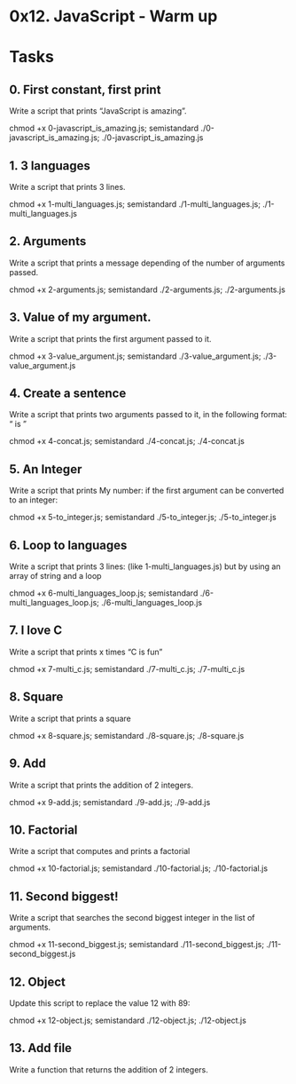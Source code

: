 # 0x12. JavaScript - Warm up

# Tasks
## 0. First constant, first print
Write a script that prints “JavaScript is amazing”.

chmod +x 0-javascript_is_amazing.js; semistandard ./0-javascript_is_amazing.js; ./0-javascript_is_amazing.js 

## 1. 3 languages
Write a script that prints 3 lines.

chmod +x 1-multi_languages.js; semistandard ./1-multi_languages.js; ./1-multi_languages.js

## 2. Arguments
Write a script that prints a message depending of the number of arguments passed.

chmod +x 2-arguments.js; semistandard ./2-arguments.js; ./2-arguments.js

## 3. Value of my argument.
Write a script that prints the first argument passed to it.

chmod +x 3-value_argument.js; semistandard ./3-value_argument.js; ./3-value_argument.js

## 4. Create a sentence
Write a script that prints two arguments passed to it, in the following format: “ is ”

chmod +x 4-concat.js; semistandard ./4-concat.js; ./4-concat.js

## 5. An Integer
Write a script that prints My number: <first argument converted in integer> if the first argument can be converted to an integer:

chmod +x 5-to_integer.js; semistandard ./5-to_integer.js; ./5-to_integer.js

## 6. Loop to languages
Write a script that prints 3 lines: (like 1-multi_languages.js) but by using an array of string and a loop

chmod +x 6-multi_languages_loop.js; semistandard ./6-multi_languages_loop.js; ./6-multi_languages_loop.js

## 7. I love C
Write a script that prints x times “C is fun”

chmod +x 7-multi_c.js; semistandard ./7-multi_c.js; ./7-multi_c.js

## 8. Square
Write a script that prints a square

chmod +x 8-square.js; semistandard ./8-square.js; ./8-square.js

## 9. Add
Write a script that prints the addition of 2 integers.

chmod +x 9-add.js; semistandard ./9-add.js; ./9-add.js

## 10. Factorial 
Write a script that computes and prints a factorial

chmod +x 10-factorial.js; semistandard ./10-factorial.js; ./10-factorial.js

## 11. Second biggest!
Write a script that searches the second biggest integer in the list of arguments.

chmod +x 11-second_biggest.js; semistandard ./11-second_biggest.js; ./11-second_biggest.js

## 12. Object 
Update this script to replace the value 12 with 89:

chmod +x 12-object.js; semistandard ./12-object.js; ./12-object.js

## 13. Add file
Write a function that returns the addition of 2 integers.